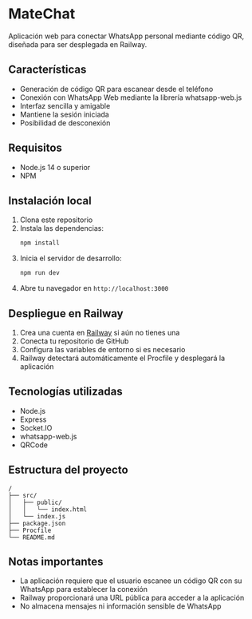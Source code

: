 # MateChat

Aplicación web para conectar WhatsApp personal mediante código QR, diseñada para ser desplegada en Railway.

## Características

- Generación de código QR para escanear desde el teléfono
- Conexión con WhatsApp Web mediante la librería whatsapp-web.js
- Interfaz sencilla y amigable
- Mantiene la sesión iniciada
- Posibilidad de desconexión

## Requisitos

- Node.js 14 o superior
- NPM

## Instalación local

1. Clona este repositorio
2. Instala las dependencias:
   ```bash
   npm install
   ```
3. Inicia el servidor de desarrollo:
   ```bash
   npm run dev
   ```
4. Abre tu navegador en `http://localhost:3000`

## Despliegue en Railway

1. Crea una cuenta en [Railway](https://railway.app/) si aún no tienes una
2. Conecta tu repositorio de GitHub
3. Configura las variables de entorno si es necesario
4. Railway detectará automáticamente el Procfile y desplegará la aplicación

## Tecnologías utilizadas

- Node.js
- Express
- Socket.IO
- whatsapp-web.js
- QRCode

## Estructura del proyecto

```
/
├── src/
│   ├── public/
│   │   └── index.html
│   └── index.js
├── package.json
├── Procfile
└── README.md
```

## Notas importantes

- La aplicación requiere que el usuario escanee un código QR con su WhatsApp para establecer la conexión
- Railway proporcionará una URL pública para acceder a la aplicación
- No almacena mensajes ni información sensible de WhatsApp